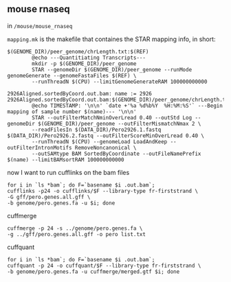 mouse rnaseq
--

in `/mouse/mouse_rnaseq`

`mapping.mk` is the makefile that containes the STAR mapping info, in short:

    $(GENOME_DIR)/peer_genome/chrLength.txt:$(REF)
            @echo ---Quantitiating Transcripts---
            mkdir -p $(GENOME_DIR)/peer_genome
            STAR --genomeDir $(GENOME_DIR)/peer_genome --runMode genomeGenerate --genomeFastaFiles $(REF) \
            --runThreadN $(CPU) --limitGenomeGenerateRAM 100000000000
    
    2926Aligned.sortedByCoord.out.bam: name := 2926
    2926Aligned.sortedByCoord.out.bam:$(GENOME_DIR)/peer_genome/chrLength.txt
            @echo TIMESTAMP: '\n\n' `date +'%a %d%b%Y  %H:%M:%S'` ---Begin mapping of sample number $(name)--- '\n\n'
            STAR --outFilterMatchNminOverLread 0.40 --outStd Log --genomeDir $(GENOME_DIR)/peer_genome --outFilterMismatchNmax 2 \
            --readFilesIn $(DATA_DIR)/Pero2926.1.fastq $(DATA_DIR)/Pero2926.2.fastq --outFilterScoreMinOverLread 0.40 \
            --runThreadN $(CPU) --genomeLoad LoadAndKeep --outFilterIntronMotifs RemoveNoncanonical \
            --outSAMtype BAM SortedByCoordinate --outFileNamePrefix $(name) --limitBAMsortRAM 100000000000
            
now I want to run cufflinks on the bam files

    for i in `ls *bam`; do F=`basename $i .out.bam`;
    cufflinks -p24 -o cufflinks/$F --library-type fr-firststrand \
    -G gff/pero.genes.all.gff \
    -b genome/pero.genes.fa -u $i; done

cuffmerge

    cuffmerge -p 24 -s ../genome/pero.genes.fa \
    -g ../gff/pero.genes.all.gff -o pero list.txt
    
cuffquant

    for i in `ls *bam`; do F=`basename $i .out.bam`;
    cuffquant -p 24 -o cuffquant/$F --library-type fr-firststrand \
    -b genome/pero.genes.fa -u cuffmerge/merged.gtf $i; done
